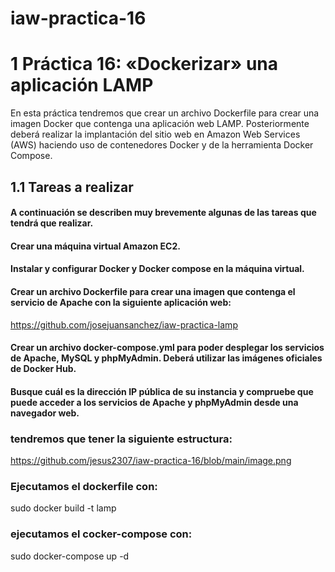 # iaw-practica-16
# 1 Práctica 16: «Dockerizar» una aplicación LAMP
En esta práctica tendremos que crear un archivo Dockerfile para crear una imagen Docker que contenga una aplicación web LAMP. Posteriormente deberá realizar la implantación del sitio web en Amazon Web Services (AWS) haciendo uso de contenedores Docker y de la herramienta Docker Compose.

## 1.1 Tareas a realizar
#### A continuación se describen muy brevemente algunas de las tareas que tendrá que realizar.

#### Crear una máquina virtual Amazon EC2.

#### Instalar y configurar Docker y Docker compose en la máquina virtual.

#### Crear un archivo Dockerfile para crear una imagen que contenga el servicio de Apache con la siguiente aplicación web:

https://github.com/josejuansanchez/iaw-practica-lamp
#### Crear un archivo docker-compose.yml para poder desplegar los servicios de Apache, MySQL y phpMyAdmin. Deberá utilizar las imágenes oficiales de Docker Hub.

#### Busque cuál es la dirección IP pública de su instancia y compruebe que puede acceder a los servicios de Apache y phpMyAdmin desde una navegador web.

### tendremos que tener la siguiente estructura:
https://github.com/jesus2307/iaw-practica-16/blob/main/image.png
### Ejecutamos el dockerfile con:
sudo docker build -t lamp 
### ejecutamos el cocker-compose con:
sudo docker-compose up -d
